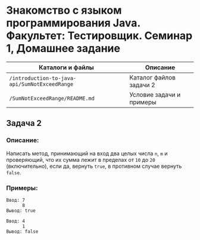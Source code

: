 # Знакомство с языком программирования Java. Факультет: Тестировщик. Семинар 1, Домашнее задание

Каталоги и файлы                              | Описание
----------------------------------------------|-----------------------------------------------------
`/introduction-to-java-api/SumNotExceedRange` | Каталог файлов задачи 2
`/SumNotExceedRange/README.md`                | Условие задачи и примеры

## Задача 2

### Описание:

Написать метод, принимающий на вход два целых числа `n`, `m` и проверяющий, что их сумма лежит в пределах от `10` до `20` (включительно), если да, вернуть `true`, в противном случае вернуть `false`.

### Примеры:

```
Ввод: 7
      8
Вывод: true
```
```
Ввод: 4
      1
Вывод: false
```

